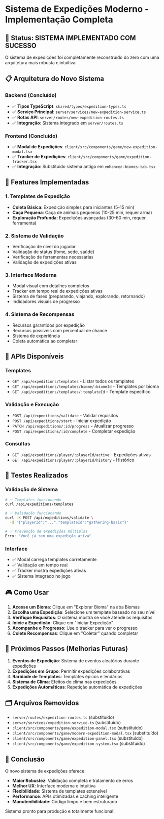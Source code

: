 # Sistema de Expedições Moderno - Implementação Completa

## 🚀 Status: SISTEMA IMPLEMENTADO COM SUCESSO

O sistema de expedições foi completamente reconstruído do zero com uma arquitetura mais robusta e intuitiva.

## 📋 Arquitetura do Novo Sistema

### Backend (Concluído)
- ✅ **Tipos TypeScript**: `shared/types/expedition-types.ts`
- ✅ **Serviço Principal**: `server/services/new-expedition-service.ts`
- ✅ **Rotas API**: `server/routes/new-expedition-routes.ts`
- ✅ **Integração**: Sistema integrado em `server/routes.ts`

### Frontend (Concluído)
- ✅ **Modal de Expedições**: `client/src/components/game/new-expedition-modal.tsx`
- ✅ **Tracker de Expedições**: `client/src/components/game/expedition-tracker.tsx`
- ✅ **Integração**: Substituído sistema antigo em `enhanced-biomes-tab.tsx`

## 🎯 Features Implementadas

### 1. Templates de Expedição
- **Coleta Básica**: Expedição simples para iniciantes (5-15 min)
- **Caça Pequena**: Caça de animais pequenos (10-25 min, requer arma)
- **Exploração Profunda**: Expedições avançadas (30-60 min, requer ferramenta)

### 2. Sistema de Validação
- Verificação de nível do jogador
- Validação de status (fome, sede, saúde)
- Verificação de ferramentas necessárias
- Validação de expedições ativas

### 3. Interface Moderna
- Modal visual com detalhes completos
- Tracker em tempo real de expedições ativas
- Sistema de fases (preparando, viajando, explorando, retornando)
- Indicadores visuais de progresso

### 4. Sistema de Recompensas
- Recursos garantidos por expedição
- Recursos possíveis com percentual de chance
- Sistema de experiência
- Coleta automática ao completar

## 🔧 APIs Disponíveis

### Templates
- `GET /api/expeditions/templates` - Listar todos os templates
- `GET /api/expeditions/templates/biome/:biomeId` - Templates por bioma
- `GET /api/expeditions/templates/:templateId` - Template específico

### Validação e Execução
- `POST /api/expeditions/validate` - Validar requisitos
- `POST /api/expeditions/start` - Iniciar expedição
- `PATCH /api/expeditions/:id/progress` - Atualizar progresso
- `POST /api/expeditions/:id/complete` - Completar expedição

### Consultas
- `GET /api/expeditions/player/:playerId/active` - Expedições ativas
- `GET /api/expeditions/player/:playerId/history` - Histórico

## 🧪 Testes Realizados

### Validação de Sistema
```bash
# ✅ Templates funcionando
curl /api/expeditions/templates

# ✅ Validação funcionando
curl -X POST /api/expeditions/validate \
  -d '{"playerId":"...","templateId":"gathering-basic"}'

# ✅ Prevenção de expedições múltiplas
Erro: "Você já tem uma expedição ativa"
```

### Interface
- ✅ Modal carrega templates corretamente
- ✅ Validação em tempo real
- ✅ Tracker mostra expedições ativas
- ✅ Sistema integrado no jogo

## 🎮 Como Usar

1. **Acesse um Bioma**: Clique em "Explorar Bioma" na aba Biomas
2. **Escolha uma Expedição**: Selecione um template baseado no seu nível
3. **Verifique Requisitos**: O sistema mostra se você atende os requisitos
4. **Inicie a Expedição**: Clique em "Iniciar Expedição"
5. **Acompanhe o Progresso**: Use o tracker para ver o progresso
6. **Colete Recompensas**: Clique em "Coletar" quando completar

## 🔄 Próximos Passos (Melhorias Futuras)

1. **Eventos de Expedição**: Sistema de eventos aleatórios durante expedições
2. **Expedições em Grupo**: Permitir expedições colaborativas
3. **Raridade de Templates**: Templates épicos e lendários
4. **Sistema de Clima**: Efeitos do clima nas expedições
5. **Expedições Automáticas**: Repetição automática de expedições

## 🗂️ Arquivos Removidos

- `server/routes/expedition-routes.ts` (substituído)
- `server/services/expedition-service.ts` (substituído)
- `client/src/components/game/expedition-modal.tsx` (substituído)
- `client/src/components/game/modern-expedition-modal.tsx` (substituído)
- `client/src/components/game/expedition-panel.tsx` (substituído)
- `client/src/components/game/expedition-system.tsx` (substituído)

## 🎯 Conclusão

O novo sistema de expedições oferece:
- **Maior Robustez**: Validação completa e tratamento de erros
- **Melhor UX**: Interface moderna e intuitiva
- **Flexibilidade**: Sistema de templates extensível
- **Performance**: APIs otimizadas e caching inteligente
- **Manutenibilidade**: Código limpo e bem estruturado

Sistema pronto para produção e totalmente funcional!
